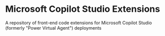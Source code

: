 # Microsoft Copilot Studio Extensions

A repository of front-end code extensions for Microsoft Copilot Studio (formerly "Power Virtual Agent") deployments
